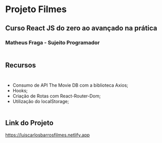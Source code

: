 # Projeto Filmes
## Curso React JS do zero ao avançado na prática
### Matheus Fraga - Sujeito Programador<br><br>


## Recursos<br><br>

* Consumo de API The Movie DB com a biblioteca Axios;
* Hooks;
* Criação de Rotas com React-Router-Dom;
* Utilização do localStorage;
<br><br>
## Link do Projeto

<https://luiscarlosbarrosfilmes.netlify.app>
